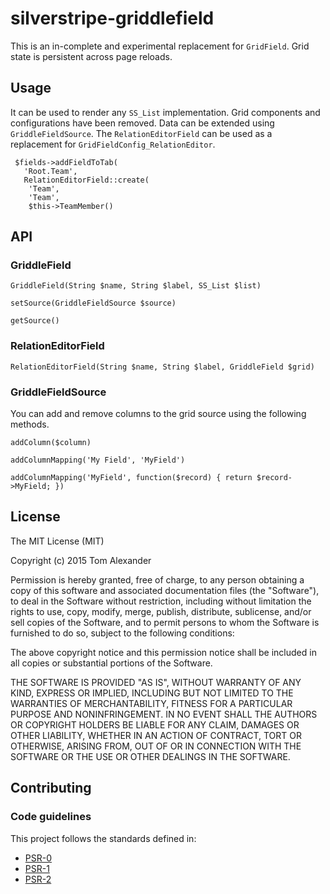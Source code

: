# silverstripe-griddlefield
This is an in-complete and experimental replacement for `GridField`. Grid state is persistent
across page reloads.

## Usage
It can be used to render any `SS_List` implementation. Grid components and
configurations have been removed. Data can be extended using
`GriddleFieldSource`. The `RelationEditorField` can be used
as a replacement for `GridFieldConfig_RelationEditor`.

```
 $fields->addFieldToTab(
   'Root.Team',
   RelationEditorField::create(
   	'Team',
   	'Team',
   	$this->TeamMember()
```

## API

### GriddleField

`GriddleField(String $name, String $label, SS_List $list)`

`setSource(GriddleFieldSource $source)`

`getSource()`

### RelationEditorField

`RelationEditorField(String $name, String $label, GriddleField $grid)`

### GriddleFieldSource

You can add and remove columns to the grid source using the following methods.

`addColumn($column)`

`addColumnMapping('My Field', 'MyField')`

`addColumnMapping('MyField', function($record) { return $record->MyField; })`

## License

The MIT License (MIT)

Copyright (c) 2015 Tom Alexander

Permission is hereby granted, free of charge, to any person obtaining a copy
of this software and associated documentation files (the "Software"), to deal
in the Software without restriction, including without limitation the rights
to use, copy, modify, merge, publish, distribute, sublicense, and/or sell
copies of the Software, and to permit persons to whom the Software is
furnished to do so, subject to the following conditions:

The above copyright notice and this permission notice shall be included in
all copies or substantial portions of the Software.

THE SOFTWARE IS PROVIDED "AS IS", WITHOUT WARRANTY OF ANY KIND, EXPRESS OR
IMPLIED, INCLUDING BUT NOT LIMITED TO THE WARRANTIES OF MERCHANTABILITY,
FITNESS FOR A PARTICULAR PURPOSE AND NONINFRINGEMENT. IN NO EVENT SHALL THE
AUTHORS OR COPYRIGHT HOLDERS BE LIABLE FOR ANY CLAIM, DAMAGES OR OTHER
LIABILITY, WHETHER IN AN ACTION OF CONTRACT, TORT OR OTHERWISE, ARISING FROM,
OUT OF OR IN CONNECTION WITH THE SOFTWARE OR THE USE OR OTHER DEALINGS IN
THE SOFTWARE.

## Contributing

### Code guidelines

This project follows the standards defined in:

* [PSR-0](https://github.com/php-fig/fig-standards/blob/master/accepted/PSR-0.md)
* [PSR-1](https://github.com/php-fig/fig-standards/blob/master/accepted/PSR-1-basic-coding-standard.md)
* [PSR-2](https://github.com/php-fig/fig-standards/blob/master/accepted/PSR-2-coding-style-guide.md)
